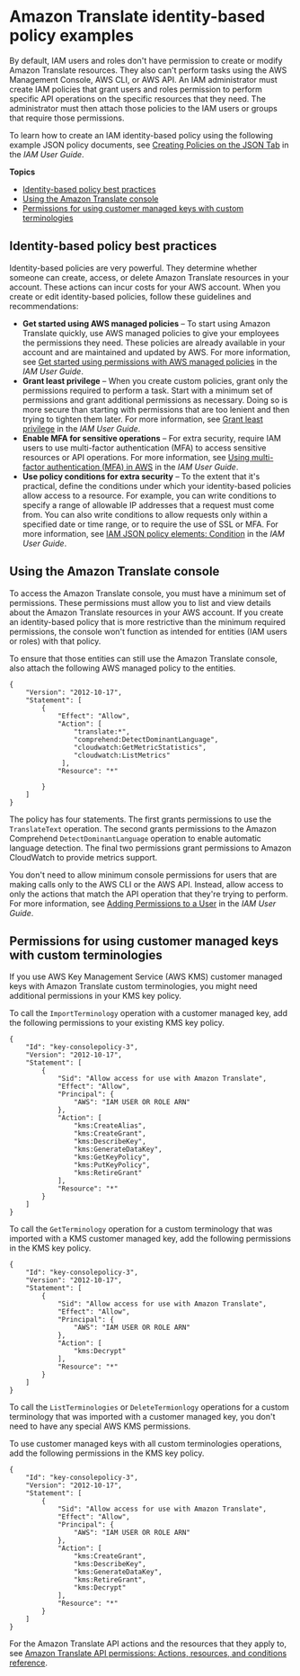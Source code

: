 # Amazon Translate identity\-based policy examples<a name="security_iam_id-based-policy-examples"></a>

By default, IAM users and roles don't have permission to create or modify Amazon Translate resources\. They also can't perform tasks using the AWS Management Console, AWS CLI, or AWS API\. An IAM administrator must create IAM policies that grant users and roles permission to perform specific API operations on the specific resources that they need\. The administrator must then attach those policies to the IAM users or groups that require those permissions\.

To learn how to create an IAM identity\-based policy using the following example JSON policy documents, see [Creating Policies on the JSON Tab](https://docs.aws.amazon.com/IAM/latest/UserGuide/access_policies_create.html#access_policies_create-json-editor) in the *IAM User Guide*\.

**Topics**
+ [Identity\-based policy best practices](#security_iam_service-with-iam-policy-best-practices)
+ [Using the Amazon Translate console](#security_iam_id-based-policy-examples-console)
+ [Permissions for using customer managed keys with custom terminologies](#kms-permissions)

## Identity\-based policy best practices<a name="security_iam_service-with-iam-policy-best-practices"></a>

Identity\-based policies are very powerful\. They determine whether someone can create, access, or delete Amazon Translate resources in your account\. These actions can incur costs for your AWS account\. When you create or edit identity\-based policies, follow these guidelines and recommendations:
+ **Get started using AWS managed policies** – To start using Amazon Translate quickly, use AWS managed policies to give your employees the permissions they need\. These policies are already available in your account and are maintained and updated by AWS\. For more information, see [Get started using permissions with AWS managed policies](https://docs.aws.amazon.com/IAM/latest/UserGuide/best-practices.html#bp-use-aws-defined-policies) in the *IAM User Guide*\.
+ **Grant least privilege** – When you create custom policies, grant only the permissions required to perform a task\. Start with a minimum set of permissions and grant additional permissions as necessary\. Doing so is more secure than starting with permissions that are too lenient and then trying to tighten them later\. For more information, see [Grant least privilege](https://docs.aws.amazon.com/IAM/latest/UserGuide/best-practices.html#grant-least-privilege) in the *IAM User Guide*\.
+ **Enable MFA for sensitive operations** – For extra security, require IAM users to use multi\-factor authentication \(MFA\) to access sensitive resources or API operations\. For more information, see [Using multi\-factor authentication \(MFA\) in AWS](https://docs.aws.amazon.com/IAM/latest/UserGuide/id_credentials_mfa.html) in the *IAM User Guide*\.
+ **Use policy conditions for extra security** – To the extent that it's practical, define the conditions under which your identity\-based policies allow access to a resource\. For example, you can write conditions to specify a range of allowable IP addresses that a request must come from\. You can also write conditions to allow requests only within a specified date or time range, or to require the use of SSL or MFA\. For more information, see [IAM JSON policy elements: Condition](https://docs.aws.amazon.com/IAM/latest/UserGuide/reference_policies_elements_condition.html) in the *IAM User Guide*\.

## Using the Amazon Translate console<a name="security_iam_id-based-policy-examples-console"></a>

To access the Amazon Translate console, you must have a minimum set of permissions\. These permissions must allow you to list and view details about the Amazon Translate resources in your AWS account\. If you create an identity\-based policy that is more restrictive than the minimum required permissions, the console won't function as intended for entities \(IAM users or roles\) with that policy\.

To ensure that those entities can still use the Amazon Translate console, also attach the following AWS managed policy to the entities\.

```
{
    "Version": "2012-10-17",
    "Statement": [
        {
            "Effect": "Allow",
            "Action": [
                "translate:*",
                "comprehend:DetectDominantLanguage",
                "cloudwatch:GetMetricStatistics",
                "cloudwatch:ListMetrics"
             ],   
            "Resource": "*"

        }
    ]
}
```

The policy has four statements\. The first grants permissions to use the `TranslateText` operation\. The second grants permissions to the Amazon Comprehend `DetectDominantLanguage` operation to enable automatic language detection\. The final two permissions grant permissions to Amazon CloudWatch to provide metrics support\.

You don't need to allow minimum console permissions for users that are making calls only to the AWS CLI or the AWS API\. Instead, allow access to only the actions that match the API operation that they're trying to perform\. For more information, see [Adding Permissions to a User](https://docs.aws.amazon.com/IAM/latest/UserGuide/id_users_change-permissions.html#users_change_permissions-add-console) in the *IAM User Guide*\.

## Permissions for using customer managed keys with custom terminologies<a name="kms-permissions"></a>

If you use AWS Key Management Service \(AWS KMS\) customer managed keys with Amazon Translate custom terminologies, you might need additional permissions in your KMS key policy\. 

To call the `ImportTerminology` operation with a customer managed key, add the following permissions to your existing KMS key policy\.

```
{
    "Id": "key-consolepolicy-3",
    "Version": "2012-10-17",
    "Statement": [
        {
            "Sid": "Allow access for use with Amazon Translate",
            "Effect": "Allow",
            "Principal": {
                "AWS": "IAM USER OR ROLE ARN"
            },
            "Action": [
                "kms:CreateAlias",
                "kms:CreateGrant",
                "kms:DescribeKey",
                "kms:GenerateDataKey",
                "kms:GetKeyPolicy",
                "kms:PutKeyPolicy",
                "kms:RetireGrant"
            ],
            "Resource": "*"
        }
    ]
}
```

To call the `GetTerminology` operation for a custom terminology that was imported with a KMS customer managed key, add the following permissions in the KMS key policy\.

```
{
    "Id": "key-consolepolicy-3",
    "Version": "2012-10-17",
    "Statement": [
        {
            "Sid": "Allow access for use with Amazon Translate",
            "Effect": "Allow",
            "Principal": {
                "AWS": "IAM USER OR ROLE ARN"
            },
            "Action": [
                "kms:Decrypt"
            ],
            "Resource": "*"
        }
    ]
}
```

To call the `ListTerminologies` or `DeleteTermionlogy` operations for a custom terminology that was imported with a customer managed key, you don't need to have any special AWS KMS permissions\.

To use customer managed keys with all custom terminologies operations, add the following permissions in the KMS key policy\.

```
{
    "Id": "key-consolepolicy-3",
    "Version": "2012-10-17",
    "Statement": [
        {
            "Sid": "Allow access for use with Amazon Translate",
            "Effect": "Allow",
            "Principal": {
                "AWS": "IAM USER OR ROLE ARN"
            },
            "Action": [
                "kms:CreateGrant",
                "kms:DescribeKey",
                "kms:GenerateDataKey",
                "kms:RetireGrant",
                "kms:Decrypt"
            ],
            "Resource": "*"
        }
    ]
}
```

For the Amazon Translate API actions and the resources that they apply to, see [Amazon Translate API permissions: Actions, resources, and conditions reference](translate-api-permissions-ref.md)\.